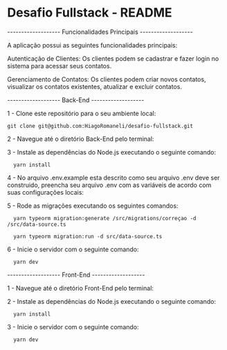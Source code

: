 # Desafio Fullstack - README 


------------------- Funcionalidades Principais -------------------

A aplicação possui as seguintes funcionalidades principais:

Autenticação de Clientes: Os clientes podem se cadastrar e fazer login no sistema para acessar seus contatos.

Gerenciamento de Contatos: Os clientes podem criar novos contatos, visualizar os contatos existentes, atualizar e excluir contatos.

------------------- Back-End -------------------

1 - Clone este repositório para o seu ambiente local:

    git clone git@github.com:HiagoRomaneli/desafio-fullstack.git
    
2 - Navegue até o diretório Back-End pelo terminal:

3 - Instale as dependências do Node.js executando o seguinte comando:

      yarn install
      
4 - No arquivo .env.example esta descrito como seu arquivo .env deve ser construido, 
preencha seu arquivo .env com as variáveis de acordo com suas configurações locais:

5 - Rode as migrações executando os seguintes comandos:

      yarn typeorm migration:generate /src/migrations/correçao -d /src/data-source.ts

      yarn typeorm migration:run -d src/data-source.ts
      
6 - Inicie o servidor com o seguinte comando:

      yarn dev

------------------- Front-End -------------------

1 - Navegue até o diretório Front-End pelo terminal:

2 - Instale as dependências do Node.js executando o seguinte comando:

      yarn install
      
3 - Inicie o servidor com o seguinte comando:

      yarn dev
